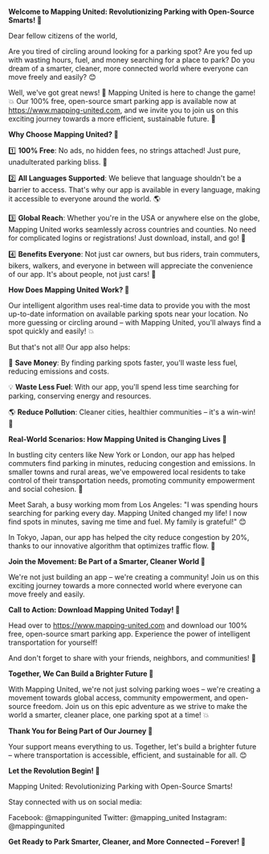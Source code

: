 **Welcome to Mapping United: Revolutionizing Parking with Open-Source Smarts! 🚀**

Dear fellow citizens of the world,

Are you tired of circling around looking for a parking spot? Are you fed up with wasting hours, fuel, and money searching for a place to park? Do you dream of a smarter, cleaner, more connected world where everyone can move freely and easily? 😊

Well, we've got great news! 🎉 Mapping United is here to change the game! 💥 Our 100% free, open-source smart parking app is available now at https://www.mapping-united.com, and we invite you to join us on this exciting journey towards a more efficient, sustainable future. 🌟

**Why Choose Mapping United? 🤔**

1️⃣ **100% Free**: No ads, no hidden fees, no strings attached! Just pure, unadulterated parking bliss. 🙏

2️⃣ **All Languages Supported**: We believe that language shouldn't be a barrier to access. That's why our app is available in every language, making it accessible to everyone around the world. 🌎

3️⃣ **Global Reach**: Whether you're in the USA or anywhere else on the globe, Mapping United works seamlessly across countries and counties. No need for complicated logins or registrations! Just download, install, and go! 🚀

4️⃣ **Benefits Everyone**: Not just car owners, but bus riders, train commuters, bikers, walkers, and everyone in between will appreciate the convenience of our app. It's about people, not just cars! 🌟

**How Does Mapping United Work? 🤔**

Our intelligent algorithm uses real-time data to provide you with the most up-to-date information on available parking spots near your location. No more guessing or circling around – with Mapping United, you'll always find a spot quickly and easily! 💥

But that's not all! Our app also helps:

🚗 **Save Money**: By finding parking spots faster, you'll waste less fuel, reducing emissions and costs.

💡 **Waste Less Fuel**: With our app, you'll spend less time searching for parking, conserving energy and resources.

🌎 **Reduce Pollution**: Cleaner cities, healthier communities – it's a win-win! 🌟

**Real-World Scenarios: How Mapping United is Changing Lives 💖**

In bustling city centers like New York or London, our app has helped commuters find parking in minutes, reducing congestion and emissions. In smaller towns and rural areas, we've empowered local residents to take control of their transportation needs, promoting community empowerment and social cohesion. 🌈

Meet Sarah, a busy working mom from Los Angeles: "I was spending hours searching for parking every day. Mapping United changed my life! I now find spots in minutes, saving me time and fuel. My family is grateful!" 😊

In Tokyo, Japan, our app has helped the city reduce congestion by 20%, thanks to our innovative algorithm that optimizes traffic flow. 🌈

**Join the Movement: Be Part of a Smarter, Cleaner World 🌟**

We're not just building an app – we're creating a community! Join us on this exciting journey towards a more connected world where everyone can move freely and easily.

**Call to Action: Download Mapping United Today! 📲**

Head over to https://www.mapping-united.com and download our 100% free, open-source smart parking app. Experience the power of intelligent transportation for yourself!

And don't forget to share with your friends, neighbors, and communities! 🤩

**Together, We Can Build a Brighter Future 🌈**

With Mapping United, we're not just solving parking woes – we're creating a movement towards global access, community empowerment, and open-source freedom. Join us on this epic adventure as we strive to make the world a smarter, cleaner place, one parking spot at a time! 💥

**Thank You for Being Part of Our Journey 🙏**

Your support means everything to us. Together, let's build a brighter future – where transportation is accessible, efficient, and sustainable for all. 😊

**Let the Revolution Begin! 🚀**

Mapping United: Revolutionizing Parking with Open-Source Smarts!

Stay connected with us on social media:

Facebook: @mappingunited
Twitter: @mapping_united
Instagram: @mappingunited

**Get Ready to Park Smarter, Cleaner, and More Connected – Forever! 🌟**